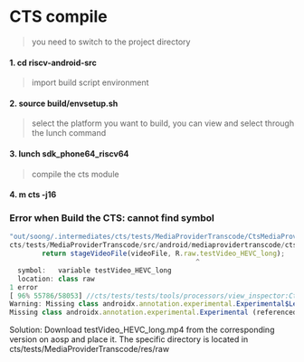 # CTS compile

> you need to switch to the project directory
>

#### 1. cd  riscv-android-src 

> import build script environment
>

#### 2. source build/envsetup.sh

> select the platform you want to build, you can view and select through the lunch command
>

#### 3. lunch sdk_phone64_riscv64

> compile the cts module
>

#### 4. m cts -j16



### Error when Build the CTS: cannot find symbol

```javascript
"out/soong/.intermediates/cts/tests/MediaProviderTranscode/CtsMediaProviderTranscodeTests/android_common/javac/srcjars"
cts/tests/MediaProviderTranscode/src/android/mediaprovidertranscode/cts/TranscodeTestUtils.java:97: error: cannot find symbol
        return stageVideoFile(videoFile, R.raw.testVideo_HEVC_long);
                                              ^
  symbol:   variable testVideo_HEVC_long
  location: class raw
1 error
[ 96% 55786/58053] //cts/tests/tests/tools/processors/view_inspector:CtsViewInspectorAnnotationProc
Warning: Missing class androidx.annotation.experimental.Experimental$Level (referenced from: androidx.test.services.storage.ExperimentalTestStorage)
Missing class androidx.annotation.experimental.Experimental (referenced from: androidx.test.services.storage.ExperimentalTestStorage)
```

Solution: Download testVideo_HEVC_long.mp4 from the corresponding version on aosp and place it. The specific directory is located in cts/tests/MediaProviderTranscode/res/raw